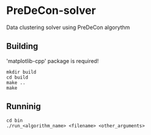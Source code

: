 # PreDeCon-solver
Data clustering solver using PreDeCon algorythm

## Building
'matplotlib-cpp' package is required!
```
mkdir build
cd build
make ..
make
```

## Runninig
```
cd bin
./run_<algorithm_name> <filename> <other_arguments>
```